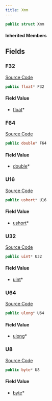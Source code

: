 ```yaml
---
title: Xmm
---
```


```csharp
public struct Xmm
```

#### Inherited Members

## Fields

### F32

[Source Code](https://github.com/swiftly-solution/swiftlys2/blob/beta/managed/src/SwiftlyS2.Shared/Modules/Memory/IUnmanagedMemory.cs#L21)

```csharp
public float* F32
```

#### Field Value

- [float](https://learn.microsoft.com/dotnet/api/system.single)*

### F64

[Source Code](https://github.com/swiftly-solution/swiftlys2/blob/beta/managed/src/SwiftlyS2.Shared/Modules/Memory/IUnmanagedMemory.cs#L24)

```csharp
public double* F64
```

#### Field Value

- [double](https://learn.microsoft.com/dotnet/api/system.double)*

### U16

[Source Code](https://github.com/swiftly-solution/swiftlys2/blob/beta/managed/src/SwiftlyS2.Shared/Modules/Memory/IUnmanagedMemory.cs#L12)

```csharp
public ushort* U16
```

#### Field Value

- [ushort](https://learn.microsoft.com/dotnet/api/system.uint16)*

### U32

[Source Code](https://github.com/swiftly-solution/swiftlys2/blob/beta/managed/src/SwiftlyS2.Shared/Modules/Memory/IUnmanagedMemory.cs#L15)

```csharp
public uint* U32
```

#### Field Value

- [uint](https://learn.microsoft.com/dotnet/api/system.uint32)*

### U64

[Source Code](https://github.com/swiftly-solution/swiftlys2/blob/beta/managed/src/SwiftlyS2.Shared/Modules/Memory/IUnmanagedMemory.cs#L18)

```csharp
public ulong* U64
```

#### Field Value

- [ulong](https://learn.microsoft.com/dotnet/api/system.uint64)*

### U8

[Source Code](https://github.com/swiftly-solution/swiftlys2/blob/beta/managed/src/SwiftlyS2.Shared/Modules/Memory/IUnmanagedMemory.cs#L9)

```csharp
public byte* U8
```

#### Field Value

- [byte](https://learn.microsoft.com/dotnet/api/system.byte)*

